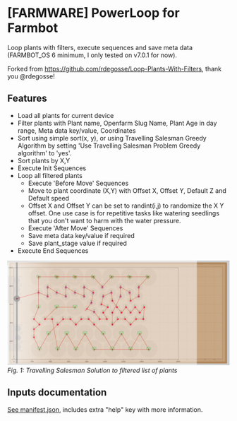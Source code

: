 # [FARMWARE] PowerLoop for Farmbot

Loop plants with filters, execute sequences and save meta data (FARMBOT_OS 6 minimum, I only tested on v7.0.1 for now).

Forked from https://github.com/rdegosse/Loop-Plants-With-Filters, thank you @rdegosse!


## Features

- Load all plants for current device
- Filter plants with Plant name, Openfarm Slug Name, Plant Age in day range, Meta data key/value, Coordinates
- Sort using simple sort(x, y), or using Travelling Salesman Greedy Algorithm by setting 'Use Travelling Salesman Problem Greedy algorithm' to 'yes'.
- Sort plants by X,Y
- Execute Init Sequences
- Loop all filtered plants
    - Execute 'Before Move' Sequences
    - Move to plant coordinate (X,Y) with Offset X, Offset Y, Default Z and Default speed
    - Offset X and Offset Y can be set to randint(i,j) to randomize the X Y offset. One use case is for repetitive tasks like watering seedlings that you don't want to harm with the water pressure.
    - Execute 'After Move' Sequences
    - Save meta data key/value if required
    - Save plant_stage value if required
- Execute End Sequences

![Travelling Salesman Solution](tsp_greedy_farmware_screenshot.jpg)
*Fig. 1: Travelling Salesman Solution to filtered list of plants*


## Inputs documentation

[See manifest.json](manifest.json), includes extra "help" key with more information.